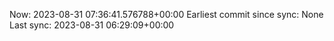 Now: 2023-08-31 07:36:41.576788+00:00 Earliest commit since sync: None Last sync: 2023-08-31 06:29:09+00:00
